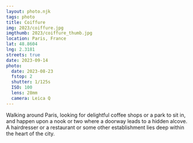 ```yaml
---
layout: photo.njk
tags: photo
title: Coiffure
img: 2023/coiffure.jpg
imgthumb: 2023/coiffure_thumb.jpg
location: Paris, France
lat: 48.8604
lng: 2.3181
streets: true
date: 2023-09-14
photo:
  date: 2023-08-23
  fstop: 2
  shutter: 1/125s
  ISO: 100
  lens: 28mm
  camera: Leica Q
---
```


Walking around Paris, looking for delightful coffee shops or a park to sit in, and happen upon a nook or two where a doorway leads to a hidden alcove. 
A hairdresser or a restaurant or some other establishment lies deep within the heart of the city.

